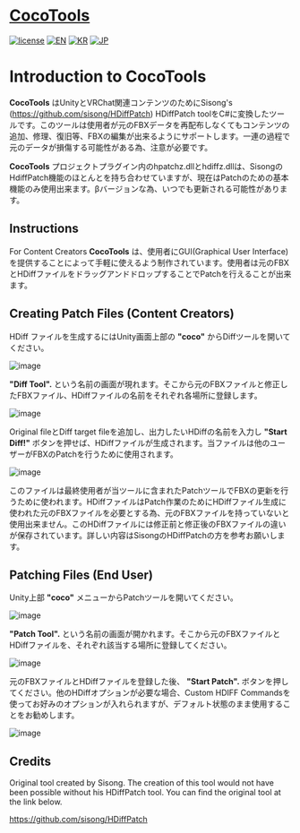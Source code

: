 # [CocoTools](https://github.com/coco1337/CocoTools)
[![license](https://img.shields.io/badge/license-MIT-blue.svg)](https://github.com/coco1337/CocoTools/blob/main/LICENSE)
[![EN](https://img.shields.io/badge/Lang-EN-green.svg)](https://github.com/coco1337/CocoTools/blob/main/README.md)
[![KR](https://img.shields.io/badge/Lang-KR-green.svg)](https://github.com/coco1337/CocoTools/blob/main/README.kr.md)
[![JP](https://img.shields.io/badge/Lang-JP-green.svg)](https://github.com/coco1337/CocoTools/blob/main/README.jp.md)

# Introduction to CocoTools
**CocoTools** はUnityとVRChat関連コンテンツのためにSisong's (https://github.com/sisong/HDiffPatch) HDiffPatch toolをC#に変換したツールです。このツールは使用者が元のFBXデータを再配布しなくてもコンテンツの追加、修理、復旧等、FBXの編集が出来るようにサポートします。一連の過程で元のデータが損傷する可能性がある為、注意が必要です。

**CocoTools** プロジェクトプラグイン内のhpatchz.dllとhdiffz.dllは、SisongのHdiffPatch機能のほとんとを持ち合わせていますが、現在はPatchのための基本機能のみ使用出来ます。βバージョンな為、いつでも更新される可能性があります。

## Instructions 
For Content Creators
**CocoTools** は、使用者にGUI(Graphical User Interface)を提供することによって手軽に使えるよう制作されています。使用者は元のFBXとHDiffファイルをドラッグアンドドロップすることでPatchを行えることが出来ます。

## Creating Patch Files (Content Creators)
HDiff ファイルを生成するにはUnity画面上部の **"coco"** からDiffツールを開いてください。

![image](https://github.com/coco1337/CocoTools/assets/91550600/4f744032-c4c5-4a23-be6c-33f0f07ca0f3)

**"Diff Tool".** という名前の画面が現れます。そこから元のFBXファイルと修正したFBXファイル、HDiffファイルの名前をそれぞれ各場所に登録します。

![image](https://github.com/coco1337/CocoTools/assets/91550600/3ff61c61-d65a-4fb2-98ba-f1a37946d496)

Original fileとDiff target fileを追加し、出力したいHDiffの名前を入力し **"Start Diff!"** ボタンを押せば、HDiffファイルが生成されます。当ファイルは他のユーザーがFBXのPatchを行うために使用されます。

![image](https://github.com/coco1337/CocoTools/assets/91550600/aec3ccea-c454-4248-aa6b-0048c6ee278d)

このファイルは最終使用者が当ツールに含まれたPatchツールでFBXの更新を行うために使われます。HDiffファイルはPatch作業のためにHDiffファイル生成に使われた元のFBXファイルを必要とする為、元のFBXファイルを持っていないと使用出来ません。このHDiffファイルには修正前と修正後のFBXファイルの違いが保存されています。詳しい内容はSisongのHDiffPatchの方を参考お願いします。

## Patching Files (End User) 

Unity上部 **"coco"** メニューからPatchツールを開いてください。

![image](https://github.com/coco1337/CocoTools/assets/91550600/0ad90325-c35c-48fc-922c-c671af2d9d73)

**"Patch Tool".** という名前の画面が開かれます。そこから元のFBXファイルとHDiffファイルを、それぞれ該当する場所に登録してください。

![image](https://github.com/coco1337/CocoTools/assets/91550600/bdd83f01-1413-4d55-9a4f-4be52ed30c83)

元のFBXファイルとHDiffファイルを登録した後、 **"Start Patch".** ボタンを押してください。他のHDiffオプションが必要な場合、Custom HDIFF Commandsを使ってお好みのオプションが入れられますが、デフォルト状態のまま使用することをお勧めします。

![image](https://github.com/coco1337/CocoTools/assets/91550600/68bbc7f0-3e0e-41af-b559-946f0dd4ed28)

## Credits

Original tool created by Sisong. The creation of this tool would not have been possible without his HDiffPatch tool. You can find the original tool at the link below. 

https://github.com/sisong/HDiffPatch
